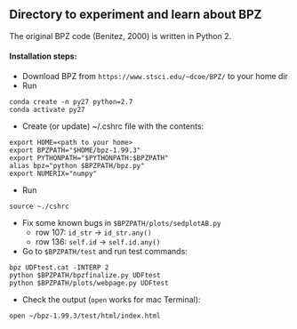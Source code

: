 
## Directory to experiment and learn about BPZ

The original BPZ code (Benitez, 2000) is written in Python 2. 

#### Installation steps: 

* Download BPZ from `https://www.stsci.edu/~dcoe/BPZ/` to your home dir 
* Run 
```shell 
conda create -n py27 python=2.7
conda activate py27
``` 
* Create (or update) ~/.cshrc file with the contents: 
```shell   
export HOME=<path to your home>
export BPZPATH="$HOME/bpz-1.99.3"
export PYTHONPATH="$PYTHONPATH:$BPZPATH"
alias bpz="python $BPZPATH/bpz.py"
export NUMERIX="numpy"
``` 
* Run
```shell 
source ~./cshrc
```  
* Fix some known bugs in `$BPZPATH/plots/sedplotAB.py` 
  - row 107: `id_str` -> `id_str.any()` 
  - row 136: `self.id` -> `self.id.any()`  
* Go to `$BPZPATH/test` and run test commands:
```shell
bpz UDFtest.cat -INTERP 2
python $BPZPATH/bpzfinalize.py UDFtest
python $BPZPATH/plots/webpage.py UDFtest
``` 
* Check the output (`open` works for mac Terminal):
```shell
open ~/bpz-1.99.3/test/html/index.html
```





 
